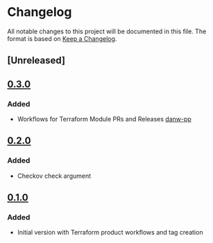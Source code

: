 # Changelog
All notable changes to this project will be documented in this file.
The format is based on [Keep a Changelog](https://keepachangelog.com/en/1.0.0/).

## [Unreleased]

## [0.3.0](https://github.com/Perform-Partners/tf-tags/releases/tag/v0.3.0)
### Added
* Workflows for Terraform Module PRs and Releases [danw-pp](https://github.com/danw-pp)

## [0.2.0](https://github.com/Perform-Partners/tf-tags/releases/tag/v0.2.0)
### Added
* Checkov check argument

## [0.1.0](https://github.com/Perform-Partners/tf-tags/releases/tag/v0.1.0)
### Added
* Initial version with Terraform product workflows and tag creation